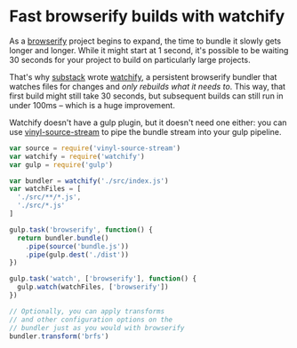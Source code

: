 # Fast browserify builds with watchify

As a [browserify](http://github.com/substack/node-browserify) project begins to
expand, the time to bundle it slowly gets longer and longer. While it might
start at 1 second, it's possible to be waiting 30 seconds for your project to
build on particularly large projects.

That's why [substack](http://github/substack) wrote
[watchify](http://github.com/substack/watchify), a persistent browserify
bundler that watches files for changes and *only rebuilds what it needs to*.
This way, that first build might still take 30 seconds, but subsequent builds
can still run in under 100ms – which is a huge improvement.

Watchify doesn't have a gulp plugin, but it doesn't need one either: you can
use [vinyl-source-stream](http://github.com/hughsk/vinyl-source-stream) to pipe
the bundle stream into your gulp pipeline.

``` javascript
var source = require('vinyl-source-stream')
var watchify = require('watchify')
var gulp = require('gulp')

var bundler = watchify('./src/index.js')
var watchFiles = [
  './src/**/*.js',
  './src/*.js'
]

gulp.task('browserify', function() {
  return bundler.bundle()
    .pipe(source('bundle.js'))
    .pipe(gulp.dest('./dist'))
})

gulp.task('watch', ['browserify'], function() {
  gulp.watch(watchFiles, ['browserify'])
})

// Optionally, you can apply transforms
// and other configuration options on the
// bundler just as you would with browserify
bundler.transform('brfs')
```
